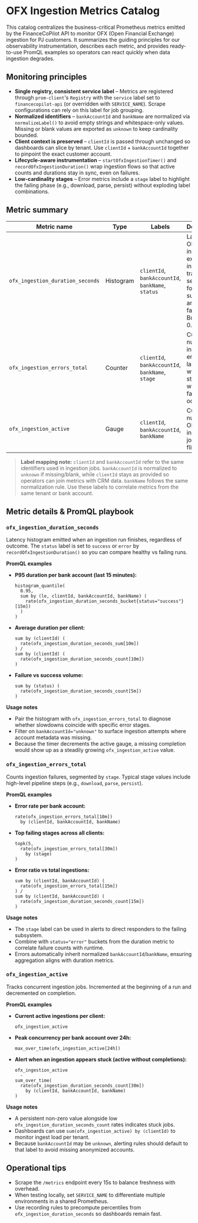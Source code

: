 # OFX Ingestion Metrics Catalog

This catalog centralizes the business-critical Prometheus metrics emitted by the FinanceCoPilot API to monitor OFX (Open Financial Exchange) ingestion for PJ customers. It summarizes the guiding principles for our observability instrumentation, describes each metric, and provides ready-to-use PromQL examples so operators can react quickly when data ingestion degrades.

## Monitoring principles

- **Single registry, consistent service label** – Metrics are registered through `prom-client`'s `Registry` with the `service` label set to `financecopilot-api` (or overridden with `SERVICE_NAME`). Scrape configurations can rely on this label for job grouping.
- **Normalized identifiers** – `bankAccountId` and `bankName` are normalized via `normalizeLabel()` to avoid empty strings and whitespace-only values. Missing or blank values are exported as `unknown` to keep cardinality bounded.
- **Client context is preserved** – `clientId` is passed through unchanged so dashboards can slice by tenant. Use `clientId` + `bankAccountId` together to pinpoint the exact customer account.
- **Lifecycle-aware instrumentation** – `startOfxIngestionTimer()` and `recordOfxIngestionDuration()` wrap ingestion flows so that active counts and durations stay in sync, even on failures.
- **Low-cardinality stages** – Error metrics include a `stage` label to highlight the failing phase (e.g., download, parse, persist) without exploding label combinations.

## Metric summary

| Metric name | Type | Labels | Description | Refresh source |
| --- | --- | --- | --- | --- |
| `ofx_ingestion_duration_seconds` | Histogram | `clientId`, `bankAccountId`, `bankName`, `status` | Latency of OFX PJ ingestion executions in seconds, tracked separately for successes and failures. Buckets: 0.5s–120s. | Observed when `recordOfxIngestionDuration()` completes an ingestion started by `startOfxIngestionTimer()`.
| `ofx_ingestion_errors_total` | Counter | `clientId`, `bankAccountId`, `bankName`, `stage` | Cumulative number of ingestion errors, labeled with the stage where the failure occurred. | Incremented via `incrementOfxError()` whenever an ingestion stage raises an error.
| `ofx_ingestion_active` | Gauge | `clientId`, `bankAccountId`, `bankName` | Current number of OFX ingestion jobs in-flight. | Incremented by `startOfxIngestionTimer()` and decremented by `recordOfxIngestionDuration()` after completion.

> **Label mapping note:** `clientId` and `bankAccountId` refer to the same identifiers used in ingestion jobs. `bankAccountId` is normalized to `unknown` if missing/blank, while `clientId` stays as provided so operators can join metrics with CRM data. `bankName` follows the same normalization rule. Use these labels to correlate metrics from the same tenant or bank account.

## Metric details & PromQL playbook

### `ofx_ingestion_duration_seconds`

Latency histogram emitted when an ingestion run finishes, regardless of outcome. The `status` label is set to `success` or `error` by `recordOfxIngestionDuration()` so you can compare healthy vs failing runs.

**PromQL examples**

- **P95 duration per bank account (last 15 minutes):**
  ```promql
  histogram_quantile(
    0.95,
    sum by (le, clientId, bankAccountId, bankName) (
      rate(ofx_ingestion_duration_seconds_bucket{status="success"}[15m])
    )
  )
  ```
- **Average duration per client:**
  ```promql
  sum by (clientId) (
    rate(ofx_ingestion_duration_seconds_sum[10m])
  ) /
  sum by (clientId) (
    rate(ofx_ingestion_duration_seconds_count[10m])
  )
  ```
- **Failure vs success volume:**
  ```promql
  sum by (status) (
    rate(ofx_ingestion_duration_seconds_count[5m])
  )
  ```

**Usage notes**

- Pair the histogram with `ofx_ingestion_errors_total` to diagnose whether slowdowns coincide with specific error stages.
- Filter on `bankAccountId="unknown"` to surface ingestion attempts where account metadata was missing.
- Because the timer decrements the active gauge, a missing completion would show up as a steadily growing `ofx_ingestion_active` value.

### `ofx_ingestion_errors_total`

Counts ingestion failures, segmented by `stage`. Typical stage values include high-level pipeline steps (e.g., `download`, `parse`, `persist`).

**PromQL examples**

- **Error rate per bank account:**
  ```promql
  rate(ofx_ingestion_errors_total[10m])
    by (clientId, bankAccountId, bankName)
  ```
- **Top failing stages across all clients:**
  ```promql
  topk(5,
    rate(ofx_ingestion_errors_total[30m])
      by (stage)
  )
  ```
- **Error ratio vs total ingestions:**
  ```promql
  sum by (clientId, bankAccountId) (
    rate(ofx_ingestion_errors_total[15m])
  ) /
  sum by (clientId, bankAccountId) (
    rate(ofx_ingestion_duration_seconds_count[15m])
  )
  ```

**Usage notes**

- The `stage` label can be used in alerts to direct responders to the failing subsystem.
- Combine with `status="error"` buckets from the duration metric to correlate failure counts with runtime.
- Errors automatically inherit normalized `bankAccountId`/`bankName`, ensuring aggregation aligns with duration metrics.

### `ofx_ingestion_active`

Tracks concurrent ingestion jobs. Incremented at the beginning of a run and decremented on completion.

**PromQL examples**

- **Current active ingestions per client:**
  ```promql
  ofx_ingestion_active
  ```
- **Peak concurrency per bank account over 24h:**
  ```promql
  max_over_time(ofx_ingestion_active[24h])
  ```
- **Alert when an ingestion appears stuck (active without completions):**
  ```promql
  ofx_ingestion_active
    -
  sum_over_time(
    rate(ofx_ingestion_duration_seconds_count[30m])
      by (clientId, bankAccountId, bankName)
  )
  ```

**Usage notes**

- A persistent non-zero value alongside low `ofx_ingestion_duration_seconds_count` rates indicates stuck jobs.
- Dashboards can use `sum(ofx_ingestion_active) by (clientId)` to monitor ingest load per tenant.
- Because `bankAccountId` may be `unknown`, alerting rules should default to that label to avoid missing anonymized accounts.

## Operational tips

- Scrape the `/metrics` endpoint every 15s to balance freshness with overhead.
- When testing locally, set `SERVICE_NAME` to differentiate multiple environments in a shared Prometheus.
- Use recording rules to precompute percentiles from `ofx_ingestion_duration_seconds` so dashboards remain fast.
